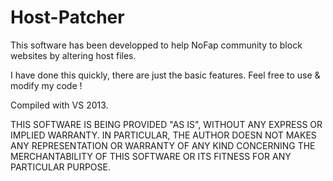 # Host-Patcher

This software has been developped to help NoFap community to block websites by altering host files.

I have done this quickly, there are just the basic features.
Feel free to use & modify my code !

Compiled with VS 2013.

THIS SOFTWARE IS BEING PROVIDED "AS IS", WITHOUT ANY EXPRESS OR IMPLIED
WARRANTY.  IN PARTICULAR, THE AUTHOR DOESN NOT MAKES ANY
REPRESENTATION OR WARRANTY OF ANY KIND CONCERNING THE MERCHANTABILITY
OF THIS SOFTWARE OR ITS FITNESS FOR ANY PARTICULAR PURPOSE.
